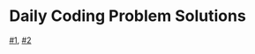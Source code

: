 # Daily Coding Problem Solutions

[#1](https://github.com/rusuraluca/dcp/blob/main/1/solution.py), [#2](https://github.com/rusuraluca/dcp/blob/main/2/solution.py)